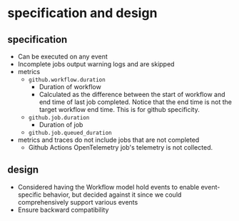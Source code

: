 # specification and design

## specification

- Can be executed on any event
- Incomplete jobs output warning logs and are skipped
- metrics
  - `github.workflow.duration`
    - Duration of workflow
    - Calculated as the difference between the start of workflow and end time of last job completed. Notice that the end time is not the target workflow end time. This is for github specificity.
  - `github.job.duration`
    - Duration of job
  - `github.job.queued_duration`
- metrics and traces do not include jobs that are not completed
  - Github Actions OpenTelemetry job's telemetry is not collected.

## design

- Considered having the Workflow model hold events to enable event-specific
  behavior, but decided against it since we could comprehensively support
  various events
- Ensure backward compatibility
